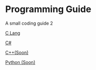 
<link rel="stylesheet"
href="mdfutr.css"/>

# Programming Guide
A small coding guide 2

[C Lang](/c.md)

[C#]()

[C++(Soon)]()

[Python (Soon)]()
